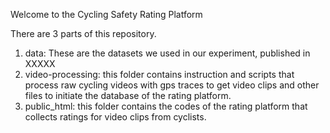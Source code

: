 Welcome to the Cycling Safety Rating Platform

There are 3 parts of this repository.
1. data: These are the datasets we used in our experiment, published in XXXXX
2. video-processing: this folder contains instruction and scripts that process raw cycling videos with gps traces to get video clips and other files to initiate the database of the rating platform.
3. public_html: this folder contains the codes of the rating platform that collects ratings for video clips from cyclists.